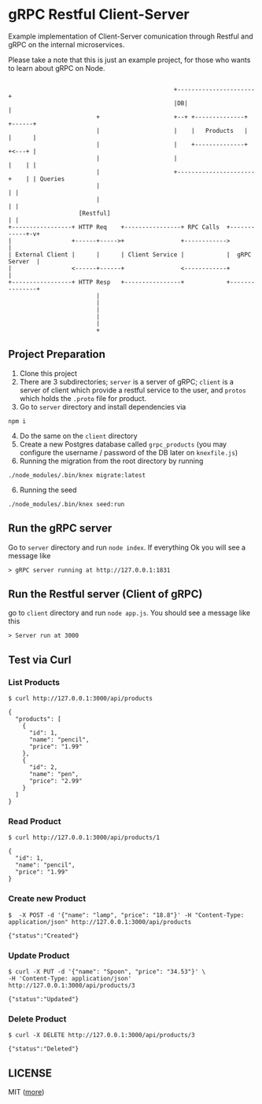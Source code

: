# gRPC Restful Client-Server

Example implementation of Client-Server comunication through Restful and gRPC on the internal microservices.

Please take a note that this is just an example project, for those who wants to learn about gRPC on Node.

```

                                               +----------------------+
                                               |DB|                   |
                         +                     +--+ +--------------+  +------+
                         |                     |    |   Products   |  |      |
                         |                     |    +--------------+  +<---+ |
                         |                     |                      |    | |
                         |                     +----------------------+    | | Queries
                         |                                                 | |
                         |                                                 | |
                    [Restful]                                              | |
+-----------------+ HTTP Req    +----------------+ RPC Calls  +------------+-v+
|                 +------+----->+                +------------>               |
| External Client |      |      | Client Service |            |  gRPC Server  |
|                 <------+------+                <------------+               |
+-----------------+ HTTP Resp   +----------------+            +---------------+
                         |
                         |
                         |
                         |
                         |
                         +

```

## Project Preparation
1. Clone this project
2. There are 3 subdirectories; `server` is a server of gRPC; `client` is a server of client which provide a restful service to the user, and `protos` which holds the `.proto` file for product.
3. Go to `server` directory and install dependencies via 
```
npm i
```

4. Do the same on the `client` directory
5. Create a new Postgres database called `grpc_products` (you may configure the username / password of the DB later on `knexfile.js`)
5. Running the migration from the root directory by running
```
./node_modules/.bin/knex migrate:latest
```

6. Running the seed 
```
./node_modules/.bin/knex seed:run
```

## Run the gRPC server
Go to `server` directory and run `node index`. If everything Ok you will see a message like
```
> gRPC server running at http://127.0.0.1:1831

```
## Run the Restful server (Client of gRPC)
go to `client` directory and run `node app.js`. You should see a message like this
```
> Server run at 3000
```

## Test via Curl
### List Products
```
$ curl http://127.0.0.1:3000/api/products 

{
  "products": [
    {
      "id": 1,
      "name": "pencil",
      "price": "1.99"
    },
    {
      "id": 2,
      "name": "pen",
      "price": "2.99"
    }
  ]
}
```

### Read Product
```
$ curl http://127.0.0.1:3000/api/products/1

{
  "id": 1,
  "name": "pencil",
  "price": "1.99"
}
```

### Create new Product

```
$  -X POST -d '{"name": "lamp", "price": "18.8"}' -H "Content-Type: application/json" http://127.0.0.1:3000/api/products

{"status":"Created"}
```

### Update Product
```
$ curl -X PUT -d '{"name": "Spoon", "price": "34.53"}' \
-H 'Content-Type: application/json' http://127.0.0.1:3000/api/products/3

{"status":"Updated"}
```

### Delete Product
```
$ curl -X DELETE http://127.0.0.1:3000/api/products/3

{"status":"Deleted"}
```

## LICENSE 
MIT ([more](LICENSE.md))
